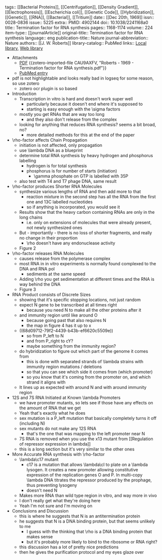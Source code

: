 tags:: [[Bacterial Proteins]], [[Centrifugation]], [[Density Gradient]], [[Electrophoresis]], [[Escherichia coli]], [[Genetic Code]], [[Hybridization]], [[Genetic]], [[RNA]], [[Bacterial]], [[Tritium]]
date:: [[Dec 20th, 1969]]
issn:: 0028-0836
issue:: 5225
extra:: PMID: 4902144
doi:: 10.1038/2241168a0
title:: Termination factor for RNA synthesis
pages:: 1168-1174
volume:: 224
item-type:: [[journalArticle]]
original-title:: Termination factor for RNA synthesis
language:: eng
publication-title:: Nature
journal-abbreviation:: Nature
authors:: [[J. W. Roberts]]
library-catalog:: PubMed
links:: [Local library](zotero://select/library/items/BQNL35PS), [Web library](https://www.zotero.org/users/6106196/items/BQNL35PS)

- Attachments
	- [PDF](zotero://select/library/items/CAU9AXFV) {{zotero-imported-file CAU9AXFV, "Roberts - 1969 - Termination factor for RNA synthesis.pdf"}}
	- [PubMed entry](http://www.ncbi.nlm.nih.gov/pubmed/4902144)
- pdf is not highlightable and looks really bad in logseq for some reason, so use zotero
	- zotero ocr plugin is so based
- Introduction
	- Transcription in vitro is hard and doesn't work super well
		- particularly because it doesn't end where it's supposed to
		- starting is easy enough with the \sigma factors
	- mostly you get RNAs that are way too long
		- and they also don't release from the complex
	- looking for anything that reduces RNA synthesis? seems a bit broad, no?
		- more detailed methods for this at the end of the paper
- \rho\-factor affects Chain Propagation
	- initiation is not affected, only propagation
	- use \lambda DNA as a blueprint
	- determine total RNA synthesis by heavy hydrogen and phosphorus labelling
		- hydrogen is for total synthesis
		- phosphorus is for number of starts (initiation)
			- \gamma phosphate on GTP is labelled with 35P
	- also test with T4 and T7 phage DNA, same result
- \rho-factor produces Shorter RNA Molecules
	- synthesize various lengths of RNA and then add more to that
		- reaction mixture in the second step has all the RNA from the first one and 13C labelled nucleotides
		- so if anything is incorporated, you would see it
	- Results show that the heavy carbon containing RNAs are only in the long chains
		- i.e. only on extensions of molecules that were already present, not newly synthesized ones
	- But - importantly - there is no loss of shorter fragments, and really no change in their proportion
		- \rho doesn't have any endonuclease activity
	- Figure 2
- \rho-factor releases RNA Molecules
	- causes release from the polymerase complex
	- most RNA in in vitro experiments is normally found complexed to the DNA and RNA pol
		- sediments at the same speed
	- Adding \rho you get sedimentation at different times and the RNA is way behind the DNA
	- Figure 3
- RNA Product consists of Discrete Sizes
	- showing that it's specific stopping locations, not just random
	- expect N gene to be transcribed at all times right
		- because you need N to make all the other proteins after it
	- and immunity region until like around O
		- because going past that also requires N
		- the map in figure 4 has it up to x
	- ((68d09712-79f2-4439-b43b-ef6620c5509e))
		- so from P_left to N
		- and from P_right to cY?
		- maybe something from the immunity region?
	- do hybridization to figure out which part of the genome it comes from
		- this is done with separated strands of \lambda strains with immunity region mutations / deletions
		- so that you can see which side it comes from (which promoter)
		- so you know that it's coming from the promoter on, and which strand it aligns with
	- It lines up as expected with around N and with around immunity region
- 12S and 7S RNA Initiated at Known \lambda Promoters
	- we have promoter mutants, so lets see if those have any effects on the amount of RNA that we get
	- Yeah that's exactly what he does
	- sex mutation is a P_left mutation that basically completely turns it off (including N)
	- sex mutants do not make any 12S RNA
		- that's the one that was mapping to the left promoter near N
	- 7S RNA is removed when you use the x13 mutant from [[Regulation of repressor expression in lambda]]
	- this is a long section but it's very similar to the other ones
- More Accurate RNA synthesis with \rho-factor
	- \lambda\c17 mutant
		- c17 is a mutation that allows \lambda\cI to plate on a \lambda lysogen. It creates a new promoter allowing constitutive expression of the replication genes O and P. In multi-copy \lambda DNA titrates the repressor produced by the prophage, thus preventing lysogeny
		- doesn't need N
	- Makes more RNA than wild type region in vitro, and way more in vivo
	- I don't really get what they're doing here
	- Yeah I'm not sure and I'm moving on
- Conclusions and Discussion
	- this is where he suggests that N is an antitermination protein
	- he suggests that N is a DNA binding protein, but that seems unlikely to me
		- I guess with the thinking that \rho is a DNA binding protein that makes sense
		- but it's probably more likely to bind to the ribosome or RNA right?
	- this discussion has a lot of pretty nice predictions
	- then he gives the purification protocol and my eyes glaze over
